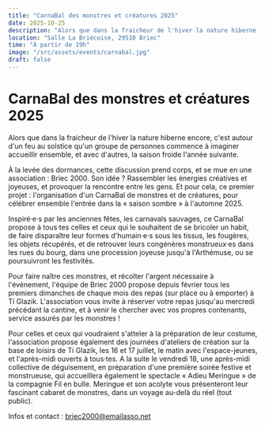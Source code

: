 ```yaml
---
title: "CarnaBal des monstres et créatures 2025"
date: 2025-10-25
description: "Alors que dans la fraicheur de l'hiver la nature hiberne encore, c'est autour d'un feu au solstice qu'un groupe de personnes commence à imaginer accueillir ensemble, et avec d'autres, la saison froide l'année suivante."
location: "Salle La Briécoise, 29510 Briec"
time: "À partir de 19h"
image: "/src/assets/events/carnabal.jpg"
draft: false
---
```


# CarnaBal des monstres et créatures 2025

Alors que dans la fraicheur de l'hiver la nature hiberne encore, c'est autour d'un feu au solstice qu'un groupe de personnes commence à imaginer accueillir ensemble, et avec d'autres, la saison froide l'année suivante.

À la levée des dormances, cette discussion prend corps, et se mue en une association : Briec 2000. Son idée ? Rassembler les énergies créatives et joyeuses, et provoquer la rencontre entre les gens. Et pour cela, ce premier projet : l'organisation d'un CarnaBal de monstres et de créatures, pour célébrer ensemble l'entrée dans la « saison sombre » à l'automne 2025.

Inspiré·e·s par les anciennes fêtes, les carnavals sauvages, ce CarnaBal propose à tous·tes celles et ceux qui le souhaitent de se bricoler un habit, de faire disparaître leur formes d'humain·e·s sous les tissus, les fougères, les objets récupérés, et de retrouver leurs congénères monstrueux·es dans les rues du bourg, dans une procession joyeuse jusqu'à l'Arthémuse, ou se poursuivront les festivités.

Pour faire naître ces monstres, et récolter l'argent nécessaire à l'événement, l'équipe de Briec 2000 propose depuis février tous les premiers dimanches de chaque mois des repas (sur place ou à emporter) à Ti Glazik. L'association vous invite à réserver votre repas jusqu'au mercredi précédant la cantine, et à venir le chercher avec vos propres contenants, service assurés par les monstres !

Pour celles et ceux qui voudraient s'atteler à la préparation de leur costume, l'association propose également des journées d'ateliers de création sur la base de loisirs de Ti Glazik, les 16 et 17 juillet, le matin avec l'espace-jeunes, et l'après-midi ouverts à tous·tes. A la suite le vendredi 18, une après-midi collective de déguisement, en préparation d'une première soirée festive et monstrueuse, qui accueillera également le spectacle « Adieu Meringue » de la compagnie Fil en bulle. Meringue et son acolyte vous présenteront leur fascinant cabaret de monstres, dans un voyage au-delà du réel (tout public).

Infos et contact : <span class="email-copy">briec2000@emailasso.net</span>